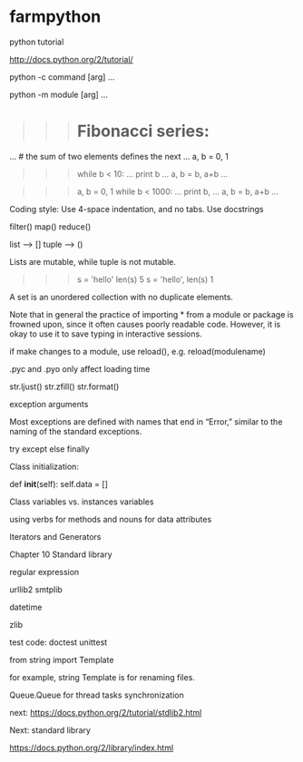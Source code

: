 farmpython
==========

python tutorial

http://docs.python.org/2/tutorial/


python -c command [arg] ...

python -m module [arg] ...

>>> # Fibonacci series:
... # the sum of two elements defines the next
... a, b = 0, 1
>>> while b < 10:
...     print b
...     a, b = b, a+b
...

>>> a, b = 0, 1
>>> while b < 1000:
...     print b,
...     a, b = b, a+b
...

Coding style:
Use 4-space indentation, and no tabs.
Use docstrings


filter()
map()
reduce()


list --> []
tuple --> ()

Lists are mutable, while tuple is not mutable.



>>> s = 'hello'
>>> len(s)
5
>>> s = 'hello',
>>> len(s)
1



A set is an unordered collection with no duplicate elements.

Note that in general the practice of importing * from a module or
package is frowned upon, since it often causes poorly readable
code. However, it is okay to use it to save typing in interactive
sessions.

if make changes to a module, use reload(), e.g. reload(modulename)

.pyc and .pyo only affect loading time


str.ljust()
str.zfill()
str.format()



exception arguments

Most exceptions are defined with names that end in “Error,” similar to
the naming of the standard exceptions.

try
except
else
finally


Class initialization:

def __init__(self):
    self.data = []

Class variables vs. instances variables


using verbs for methods and nouns for data attributes


Iterators and Generators

Chapter 10
Standard library

regular expression

urllib2
smtplib

datetime

zlib

test code:
doctest
unittest


from string import Template

for example, string Template is for renaming files.

Queue.Queue for thread tasks synchronization





next:
https://docs.python.org/2/tutorial/stdlib2.html



Next: standard library

https://docs.python.org/2/library/index.html



